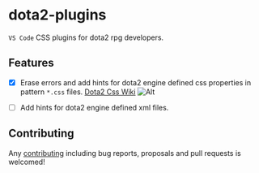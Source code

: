 # dota2-plugins

[contributing]: https://github.com/invoker-bot/dota2-plugins/blob/master/CONTRIBUTING.md
[css_example]: https://raw.githubusercontent.com/invoker-bot/dota2-plugins/master/img/example.gif

`VS Code` CSS plugins for dota2 rpg developers.

## Features

* [x] Erase errors and add hints for dota2 engine defined css properties in pattern `*.css` files. [Dota2 Css Wiki](https://developer.valvesoftware.com/wiki/Dota_2_Workshop_Tools/Panorama/CSS_Properties)
![Alt](https://raw.githubusercontent.com/invoker-bot/dota2-plugins/master/img/css_example.gif)

* [ ] Add hints for dota2 engine defined xml files.

## Contributing

Any [contributing][contributing] including bug reports, proposals and pull requests is welcomed!
